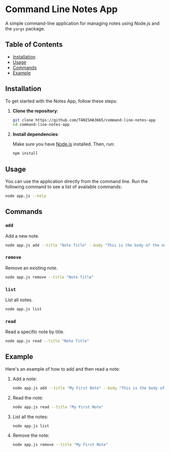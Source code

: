 # Command Line Notes App

A simple command-line application for managing notes using Node.js and the `yargs` package.

## Table of Contents

- [Installation](#installation)
- [Usage](#usage)
- [Commands](#commands)
- [Example](#example)

## Installation

To get started with the Notes App, follow these steps:

1. **Clone the repository**:

   ```bash
   git clone https://github.com/TANISHA3665/command-line-notes-app
   cd command-line-notes-app
   ```

2. **Install dependencies**:

   Make sure you have [Node.js](https://nodejs.org/) installed. Then, run:

   ```bash
   npm install
   ```

## Usage

You can use the application directly from the command line. Run the following command to see a list of available commands:

```bash
node app.js --help
```

## Commands

### `add`

Add a new note.

```bash
node app.js add --title "Note Title" --body "This is the body of the note."
```

### `remove`

Remove an existing note.

```bash
node app.js remove --title "Note Title"
```

### `list`

List all notes.

```bash
node app.js list
```

### `read`

Read a specific note by title.

```bash
node app.js read --title "Note Title"
```

## Example

Here's an example of how to add and then read a note:

1. Add a note:

   ```bash
   node app.js add --title "My First Note" --body "This is the body of my first note."
   ```

2. Read the note:

   ```bash
   node app.js read --title "My First Note"
   ```

3. List all the notes:

   ```bash
   node app.js list
   ```

4. Remove the note:

   ```bash
   node app.js remove --title "My First Note"
   ```
